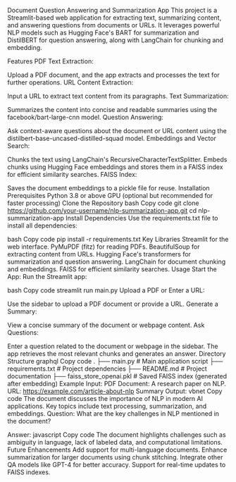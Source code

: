Document Question Answering and Summarization App
This project is a Streamlit-based web application for extracting text, summarizing content, and answering questions from documents or URLs. It leverages powerful NLP models such as Hugging Face's BART for summarization and DistilBERT for question answering, along with LangChain for chunking and embedding.

Features
PDF Text Extraction:

Upload a PDF document, and the app extracts and processes the text for further operations.
URL Content Extraction:

Input a URL to extract text content from its paragraphs.
Text Summarization:

Summarizes the content into concise and readable summaries using the facebook/bart-large-cnn model.
Question Answering:

Ask context-aware questions about the document or URL content using the distilbert-base-uncased-distilled-squad model.
Embeddings and Vector Search:

Chunks the text using LangChain's RecursiveCharacterTextSplitter.
Embeds chunks using Hugging Face embeddings and stores them in a FAISS index for efficient similarity searches.
FAISS Index:

Saves the document embeddings to a pickle file for reuse.
Installation
Prerequisites
Python 3.8 or above
GPU (optional but recommended for faster processing)
Clone the Repository
bash
Copy code
git clone https://github.com/your-username/nlp-summarization-app.git
cd nlp-summarization-app
Install Dependencies
Use the requirements.txt file to install all dependencies:

bash
Copy code
pip install -r requirements.txt
Key Libraries
Streamlit for the web interface.
PyMuPDF (fitz) for reading PDFs.
BeautifulSoup for extracting content from URLs.
Hugging Face's transformers for summarization and question answering.
LangChain for document chunking and embeddings.
FAISS for efficient similarity searches.
Usage
Start the App: Run the Streamlit app:

bash
Copy code
streamlit run main.py
Upload a PDF or Enter a URL:

Use the sidebar to upload a PDF document or provide a URL.
Generate a Summary:

View a concise summary of the document or webpage content.
Ask Questions:

Enter a question related to the document or webpage in the sidebar.
The app retrieves the most relevant chunks and generates an answer.
Directory Structure
graphql
Copy code
.
├── main.py               # Main application script
├── requirements.txt      # Project dependencies
├── README.md             # Project documentation
├── faiss_store_openai.pkl # Saved FAISS index (generated after embedding)
Example
Input:
PDF Document: A research paper on NLP.
URL: https://example.com/article-about-nlp
Summary Output:
vbnet
Copy code
The document discusses the importance of NLP in modern AI applications. Key topics include text processing, summarization, and embeddings.
Question:
What are the key challenges in NLP mentioned in the document?

Answer:
javascript
Copy code
The document highlights challenges such as ambiguity in language, lack of labeled data, and computational limitations.
Future Enhancements
Add support for multi-language documents.
Enhance summarization for larger documents using chunk stitching.
Integrate other QA models like GPT-4 for better accuracy.
Support for real-time updates to FAISS indexes.
